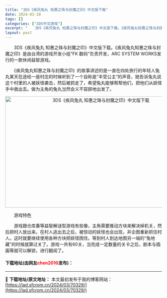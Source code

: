 ```yaml
---
title: "3DS《疾风兔丸 知惠之珠与封魔之印》中文版下载"
date: 2024-03-28
tags: []
categories: ["3DS中文游戏"]
excerpt: "　　3DS《疾风兔丸 知惠之珠与封魔之印》中文版下载。《疾风兔丸知惠之珠与封魔之印》是由台湾的游戏开发小组&ldquo;FK 数码&rdquo;负责开发，ARC SYSTEM WORKS发行的一款休闲益智游戏。 　　《疾风兔丸知惠之珠与封魔之印》的故事讲述的是一直在四处旅行的年轻人兔丸某天在途经一座&hellip;"
layout: post
---
```


 <p>　　3DS《疾风兔丸 知惠之珠与封魔之印》中文版下载。《疾风兔丸知惠之珠与封魔之印》是由台湾的游戏开发小组&ldquo;FK 数码&rdquo;负责开发，ARC SYSTEM WORKS发行的一款休闲益智游戏。</p> <p>　　《疾风兔丸知惠之珠与封魔之印》的故事讲述的是一直在四处旅行的年轻人兔丸某天在途经一座村庄的时候听到了一个自称是&ldquo;丰受公主&rdquo;的声音，她告诉兔丸说这个村里的人被妖怪袭击，然后被抓走了，希望兔丸能够帮帮他们，把他们从妖怪手中救出去。做为主角的兔丸当然会义不容辞地出发了。</p> <p align="center"><img src="https://lad.sfcrom.cn/wp-content/uploads/2024/03/20240328_660547d261cf8.jpg" style="width: 600px; height: 359px;" alt="3DS《疾风兔丸 知惠之珠与封魔之印》中文版下载" /></p> <p>　　游戏特色</p> <p>　　游戏跟仓库番等益智解谜型游戏有些像，主角需要推动方块来解决掉机关，然后把村人放出来。在村人逃出去之后，被惊动的妖怪也会出现，并企图重新抓住村人。这时就要继续使用各种方块把妖怪困住。等到村人到达地图另一端的&ldquo;兔地藏&rdquo;的时候就算过关了。游戏一共有60关，当完成一定数量的关卡之后，剧本与插画等就可以解锁，进行翻阅了。</p> <p><h4>下载地址(由网友<font color="red">chen2010</font>发布)：</h4></p> 

---
📖 **下载地址/原文地址：** 本文最初发布于我的博客网站：[https://lad.sfcrom.cn/2024/03/70329/](https://lad.sfcrom.cn/2024/03/70329/)
